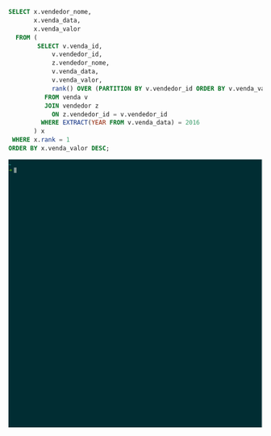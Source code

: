 ```sql
SELECT x.vendedor_nome,
       x.venda_data,
       x.venda_valor
  FROM (
        SELECT v.venda_id,
            v.vendedor_id,
            z.vendedor_nome,
            v.venda_data,
            v.venda_valor,
            rank() OVER (PARTITION BY v.vendedor_id ORDER BY v.venda_valor DESC) AS rank
          FROM venda v
          JOIN vendedor z
            ON z.vendedor_id = v.vendedor_id
         WHERE EXTRACT(YEAR FROM v.venda_data) = 2016
       ) x
 WHERE x.rank = 1
ORDER BY x.venda_valor DESC;
```

![demonstração-shell](https://github.com/ernane/desafio/blob/master/gifs/desafio-sql.gif)